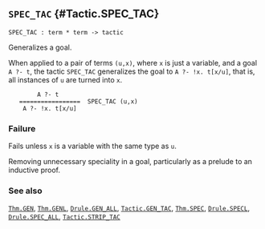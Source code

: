 ## `SPEC_TAC` {#Tactic.SPEC_TAC}


```
SPEC_TAC : term * term -> tactic
```



Generalizes a goal.


When applied to a pair of terms `(u,x)`, where `x` is just a variable,
and a goal `A ?- t`, the tactic `SPEC_TAC` generalizes the goal to
`A ?- !x. t[x/u]`, that is, all instances of `u` are turned into `x`.
    
            A ?- t
       =================  SPEC_TAC (u,x)
        A ?- !x. t[x/u]
    



### Failure

Fails unless `x` is a variable with the same type as `u`.


Removing unnecessary speciality in a goal, particularly as a prelude to
an inductive proof.

### See also

[`Thm.GEN`](#Thm.GEN), [`Thm.GENL`](#Thm.GENL), [`Drule.GEN_ALL`](#Drule.GEN_ALL), [`Tactic.GEN_TAC`](#Tactic.GEN_TAC), [`Thm.SPEC`](#Thm.SPEC), [`Drule.SPECL`](#Drule.SPECL), [`Drule.SPEC_ALL`](#Drule.SPEC_ALL), [`Tactic.STRIP_TAC`](#Tactic.STRIP_TAC)

